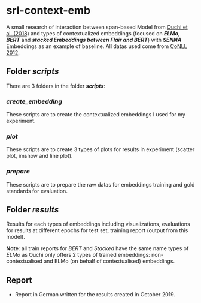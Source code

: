 # srl-context-emb

A small research of interaction between span-based Model from [Ouchi et al. (2018)](https://github.com/hiroki13/span-based-srl) and types of contextualized embeddings (focused on ***ELMo***, ***BERT*** and ***stacked Embeddings between Flair and BERT***) with ***SENNA*** Embeddings as an example of baseline. All datas used come from [CoNLL 2012](http://conll.cemantix.org/2012/task-description.html).

## Folder *scripts*
There are 3 folders in the folder ***scripts***:

### *create_embedding*
These scripts are to create the contextualized embeddings I used for my experiment.

### *plot*
These scripts are to create 3 types of plots for results in experiment (scatter plot, imshow and line plot).

### *prepare*
These scripts are to prepare the raw datas for embeddings training and gold standards for evaluation.

## Folder *results*
Results for each types of embeddings including visualizations, evaluations for results at different epochs for test set, training report (output from this model).

**Note**: all train reports for *BERT* and *Stacked* have the same name types of *ELMo* as Ouchi only offers 2 types of trained embeddings: non-contextualised and ELMo (on behalf of contextualised) embeddings.

## Report
- Report in German written for the results created in October 2019.
